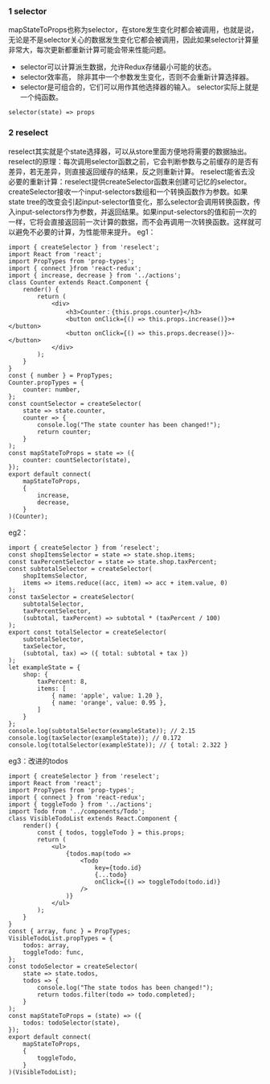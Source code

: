 ### 1 selector
mapStateToProps也称为selector，在store发生变化时都会被调用，也就是说，无论是不是selector关心的数据发生变化它都会被调用，因此如果selector计算量非常大，每次更新都重新计算可能会带来性能问题。
* selector可以计算派生数据，允许Redux存储最小可能的状态。
* selector效率高， 除非其中一个参数发生变化，否则不会重新计算选择器。
* selector是可组合的，它们可以用作其他选择器的输入。
selector实际上就是一个纯函数。
```
selector(state) => props
```

### 2 reselect
reselect其实就是个state选择器，可以从store里面方便地将需要的数据抽出。
reselect的原理：每次调用selector函数之前，它会判断参数与之前缓存的是否有差异，若无差异，则直接返回缓存的结果，反之则重新计算。
reselect能省去没必要的重新计算：reselect提供createSelector函数来创建可记忆的selector。createSelector接收一个input-selectors数组和一个转换函数作为参数。如果state tree的改变会引起input-selector值变化，那么selector会调用转换函数，传入input-selectors作为参数，并返回结果。如果input-selectors的值和前一次的一样，它将会直接返回前一次计算的数据，而不会再调用一次转换函数。这样就可以避免不必要的计算，为性能带来提升。
eg1：
```
import { createSelector } from 'reselect';
import React from 'react';
import PropTypes from 'prop-types';
import { connect }from 'react-redux';
import { increase, decrease } from '../actions';
class Counter extends React.Component {
    render() {
        return (
            <div>
                <h3>Counter：{this.props.counter}</h3>
                <button onClick={() => this.props.increase()}>+</button>
                <button onClick={() => this.props.decrease()}>-</button>
            </div>
        );
    }
}
const { number } = PropTypes;
Counter.propTypes = {
    counter: number,
};
const countSelector = createSelector(
    state => state.counter,
    counter => {
        console.log("The state counter has been changed!");
        return counter;
    }
);
const mapStateToProps = state => ({
    counter: countSelector(state),
});
export default connect(
    mapStateToProps,
    {
        increase,
        decrease,
    }
)(Counter);
```
eg2：
```
import { createSelector } from ‘reselect';
const shopItemsSelector = state => state.shop.items;
const taxPercentSelector = state => state.shop.taxPercent;
const subtotalSelector = createSelector(
    shopItemsSelector,
    items => items.reduce((acc, item) => acc + item.value, 0)
);
const taxSelector = createSelector(
    subtotalSelector,
    taxPercentSelector,
    (subtotal, taxPercent) => subtotal * (taxPercent / 100)
);
export const totalSelector = createSelector(
    subtotalSelector,
    taxSelector,
    (subtotal, tax) => ({ total: subtotal + tax })
);
let exampleState = {
    shop: {
        taxPercent: 8,
        items: [
            { name: 'apple', value: 1.20 },
            { name: 'orange', value: 0.95 },
        ]
    }
};
console.log(subtotalSelector(exampleState)); // 2.15
console.log(taxSelector(exampleState)); // 0.172
console.log(totalSelector(exampleState)); // { total: 2.322 }
```
eg3：改进的todos
```
import { createSelector } from 'reselect';
import React from 'react';
import PropTypes from 'prop-types';
import { connect } from 'react-redux';
import { toggleTodo } from '../actions';
import Todo from '../components/Todo';
class VisibleTodoList extends React.Component {
    render() {
        const { todos, toggleTodo } = this.props;
        return (
            <ul>
                {todos.map(todo =>
                    <Todo
                        key={todo.id}
                        {...todo}
                        onClick={() => toggleTodo(todo.id)}
                    />
                )}
            </ul>
        );
    }
}
const { array, func } = PropTypes;
VisibleTodoList.propTypes = {
    todos: array,
    toggleTodo: func,
};
const todoSelector = createSelector(
    state => state.todos,
    todos => {
        console.log("The state todos has been changed!");
        return todos.filter(todo => todo.completed);
    }
);
const mapStateToProps = (state) => ({
    todos: todoSelector(state),
});
export default connect(
    mapStateToProps,
    {
        toggleTodo,
    }
)(VisibleTodoList);
```
